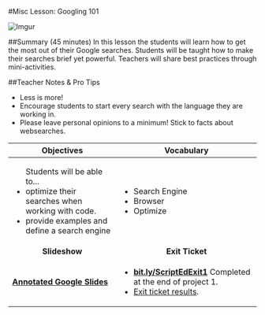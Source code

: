 #Misc Lesson: Googling 101 

![Imgur](http://i.imgur.com/LBhbHpD.jpg)

##Summary (45 minutes)
In this lesson the students will learn how to get the most out of their Google searches. Students will be taught how to make their searches brief yet powerful. Teachers will share best practices through mini-activities.

##Teacher Notes & Pro Tips
* Less is more!
* Encourage students to start every search with the language they are working in.
* Please leave personal opinions to a minimum! Stick to facts about websearches.

| Objectives | Vocabulary |
|-------|-------|
| <ul>Students will be able to...<li> optimize their searches when working with code.</li> <li>provide examples and define a search engine</li> </ul>  | <ul> <li>Search Engine</li> <li>Browser</li> <li>Optimize</li> </ul> | 
| <center> **Slideshow** </center> |<center> **Exit Ticket** </center> |
| **[Annotated Google Slides](https://docs.google.com/presentation/d/1U7rItParhs_Aity0Rg-iV7CX3C0gWGCaicQSHn8ydag/edit?usp=sharing)**| <ul><li>[**bit.ly/ScriptEdExit1**](http://bit.ly/ScriptEdExit1) Completed at the end of project 1.</li> <li>[Exit ticket results](https://docs.google.com/spreadsheets/d/1q--aEbMs2JWOZhFlYlv-TzEVOOkVrjEP25WcFj92nL4/edit#gid=313397747).</li> </ul> | 







